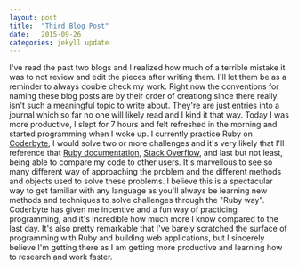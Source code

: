 ```yaml
---
layout: post
title:  "Third Blog Post"
date:   2015-09-26
categories: jekyll update
---
```


I've read the past two blogs and I realized how much of a terrible mistake it was to not review and edit the pieces after writing them. I'll let them be as a reminder to always double check my work. Right now the conventions for naming these blog posts are by their order of creationg since there really isn't such a meaningful topic to write about. They're are just entries into a journal which so far no one will likely read and I kind it that way. Today I was more productive, I slept for 7 hours and felt refreshed in the morning and started programming when I woke up. I currently practice Ruby on [Coderbyte](http://wwww.coderbyte.com), I would solve two or more challenges and it's very likely that I'll reference that [Ruby documentation](http://www.ruby-doc.org/), [Stack Overflow](http://www.stackoverflow.com/), and last but not least, being able to compare my code to other users. It's marvellous to see so many different way of approaching the problem and the different methods and objects used to solve these problems. I believe this is a spectacular way to get familiar with any language as you'll always be learning new methods and techniques to solve challenges through the "Ruby way". Coderbyte has given me incentive and a fun way of practicing programming, and it's incredible how much more I know compared to the last day. It's also pretty remarkable that I've barely scratched the surface of programming with Ruby and building web applications, but I sincerely believe I'm getting there as I am getting more productive and learning how to research and work faster.
